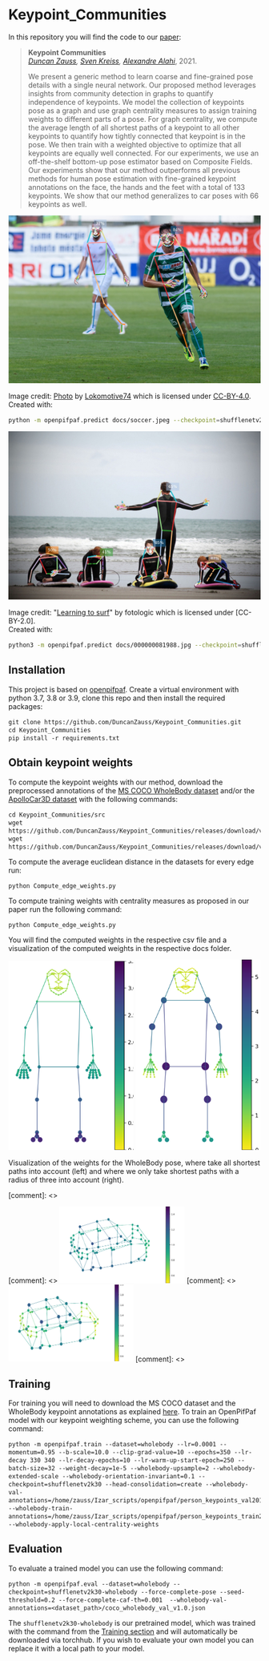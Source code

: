 # Keypoint_Communities
In this repository you will find the code to our [paper](TODO):
> __Keypoint Communities__<br />
> _[Duncan Zauss](https://www.linkedin.com/in/duncan-zauss/), [Sven Kreiss](https://www.svenkreiss.com), [Alexandre Alahi](https://scholar.google.com/citations?user=UIhXQ64AAAAJ&hl=en)_, 2021.
>
> We present a generic method to
> learn coarse and fine-grained pose details with a single neural network.
> Our proposed method leverages insights from community detection in graphs
> to quantify independence of keypoints.
> We model the collection of keypoints pose as a graph and use graph centrality measures to assign
> training weights to different parts of a pose.
> For graph centrality, we compute the average length of all shortest paths of a
> keypoint to all other keypoints
> to quantify how tightly connected that keypoint is in the pose. We then train with
> a weighted objective to optimize that all keypoints are equally well connected.
> For our experiments, we use an off-the-shelf bottom-up pose estimator based
> on Composite Fields.
> Our experiments show that our method outperforms all previous methods for
> human pose estimation with fine-grained keypoint annotations on the face, the hands
> and the feet with a total of 133 keypoints.
> We show that our method generalizes to car poses with 66 keypoints as well.

![example image with overlaid wholebody pose predictions](docs/soccer.jpeg.predictions.jpeg)

Image credit: [Photo](https://de.wikipedia.org/wiki/Kamil_Vacek#/media/Datei:Kamil_Vacek_20200627.jpg) by [Lokomotive74](https://commons.wikimedia.org/wiki/User:Lokomotive74) which is licensed under [CC-BY-4.0](https://creativecommons.org/licenses/by/4.0/).<br />
Created with:
```sh
python -m openpifpaf.predict docs/soccer.jpeg --checkpoint=shufflenetv2k30-wholebody --line-width=2 --show
```

![example image with overlaid wholebody pose predictions](docs/000000081988.jpg.predictions.jpeg)

Image credit: "[Learning to surf](https://www.flickr.com/photos/fotologic/6038911779/in/photostream/)" by fotologic which is licensed under [CC-BY-2.0].<br />
Created with:
```sh
python3 -m openpifpaf.predict docs/000000081988.jpg --checkpoint=shufflenetv2k30-wholebody --line-width=2 --show
```
 

## Installation
This project is based on [openpifpaf](https://github.com/openpifpaf/openpifpaf). Create a virtual environment with python 3.7, 3.8 or 3.9, clone this repo and then install the required packages:
```
git clone https://github.com/DuncanZauss/Keypoint_Communities.git
cd Keypoint_Communities
pip install -r requirements.txt
```

## Obtain keypoint weights
To compute the keypoint weights with our method, download the preprocessed annotations of the [MS COCO WholeBody dataset](https://github.com/jin-s13/COCO-WholeBody) and/or the [ApolloCar3D dataset](http://apolloscape.auto/car_instance.html) with the following commands:
```
cd Keypoint_Communities/src
wget https://github.com/DuncanZauss/Keypoint_Communities/releases/download/v0.1.0/person_keypoints_train2017_wholebody_pifpaf_style.json
wget https://github.com/DuncanZauss/Keypoint_Communities/releases/download/v0.1.0/apollo_keypoints_66_train.json
```
To compute the average euclidean distance in the datasets for every edge run:
```
python Compute_edge_weights.py
```
To compute training weights with centrality measures as proposed in our paper run the following command:
```
python Compute_edge_weights.py
```
You will find the computed weights in the respective csv file and a visualization of the computed weights in the respective docs folder.
<p float="left">
  <img src="src/docs_wb/centrality_harmonic_euclid_global_inverse_skeleton_wholebody.png" width="250" />
  <img src="src/docs_wb/w_harm_euclid_radius_3_skeleton_wholebody.png" width="250" /> 
</p>
Visualization of the weights for the WholeBody pose, where take all shortest paths into account (left) and where we only take shortest paths with a radius of three into account (right).

[comment]: <> <p float="left">
[comment]: <>   <img src="src/docs_apollocar/Dotted_w_harm_cl_euclid_skeleton_apollocar.png" width="250" />
[comment]: <>   <img src="src/docs_apollocar/Dotted_w_harm_euclid_radius_3_skeleton_apollocar.png" width="250" /> 
[comment]: <> </p>

## Training
For training you will need to download the MS COCO dataset and the WholeBody keypoint annotations as explained [here](https://openpifpaf.github.io/plugins_wholebody.html#train).
To train an OpenPifPaf model with our keypoint weighting scheme, you can use the following command:
```
python -m openpifpaf.train --dataset=wholebody --lr=0.0001 --momentum=0.95 --b-scale=10.0 --clip-grad-value=10 --epochs=350 --lr-decay 330 340 --lr-decay-epochs=10 --lr-warm-up-start-epoch=250 --batch-size=32 --weight-decay=1e-5 --wholebody-upsample=2 --wholebody-extended-scale --wholebody-orientation-invariant=0.1 --checkpoint=shufflenetv2k30 --head-consolidation=create --wholebody-val-annotations=/home/zauss/Izar_scripts/openpifpaf/person_keypoints_val2017_wholebody_pifpaf_style.json --wholebody-train-annotations=/home/zauss/Izar_scripts/openpifpaf/person_keypoints_train2017_wholebody_pifpaf_style.json --wholebody-apply-local-centrality-weights
```

## Evaluation
To evaluate a trained model you can use the following command:
```
python -m openpifpaf.eval --dataset=wholebody --checkpoint=shufflenetv2k30-wholebody --force-complete-pose --seed-threshold=0.2 --force-complete-caf-th=0.001  --wholebody-val-annotations=<dataset_path>/coco_wholebody_val_v1.0.json
```
The `shufflenetv2k30-wholebody` is our pretrained model, which was trained with the command from the [Training section](https://github.com/DuncanZauss/Keypoint_Communities#training) and will automatically be downloaded via torchhub. If you wish to evaluate your own model you can replace it with a local path to your model.

